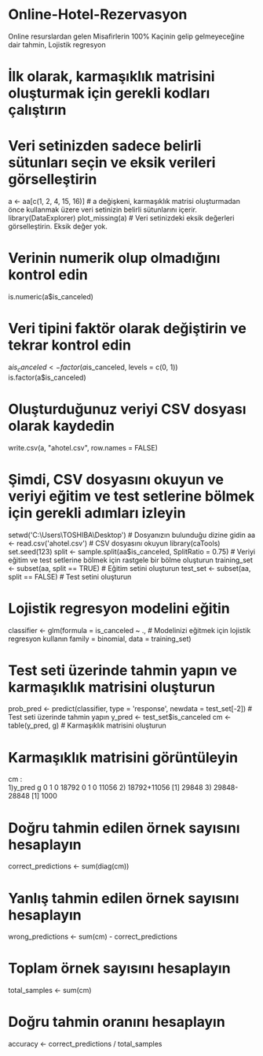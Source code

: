 # Online-Hotel-Rezervasyon
Online resurslardan gelen Misafirlerin 100% Kaçinin gelip gelmeyeceğine dair tahmin, Lojistik regresyon 




# İlk olarak, karmaşıklık matrisini oluşturmak için gerekli kodları çalıştırın
# Veri setinizden sadece belirli sütunları seçin ve eksik verileri görselleştirin
a <- aa[c(1, 2, 4, 15, 16)] # a değişkeni, karmaşıklık matrisi oluşturmadan önce kullanmak üzere veri setinizin belirli sütunlarını içerir.
library(DataExplorer)
plot_missing(a) # Veri setinizdeki eksik değerleri görselleştirin. Eksik değer yok.

# Verinin numerik olup olmadığını kontrol edin
is.numeric(a$is_canceled)

# Veri tipini faktör olarak değiştirin ve tekrar kontrol edin
a$is_canceled <- factor(a$is_canceled, levels = c(0, 1))
is.factor(a$is_canceled)

# Oluşturduğunuz veriyi CSV dosyası olarak kaydedin
write.csv(a, "ahotel.csv", row.names = FALSE)

# Şimdi, CSV dosyasını okuyun ve veriyi eğitim ve test setlerine bölmek için gerekli adımları izleyin
setwd('C:\\Users\\TOSHIBA\\Desktop') # Dosyanızın bulunduğu dizine gidin
aa <- read.csv('ahotel.csv') # CSV dosyasını okuyun
library(caTools)
set.seed(123)
split <- sample.split(aa$is_canceled, SplitRatio = 0.75) # Veriyi eğitim ve test setlerine bölmek için rastgele bir bölme oluşturun
training_set <- subset(aa, split == TRUE) # Eğitim setini oluşturun
test_set <- subset(aa, split == FALSE) # Test setini oluşturun

# Lojistik regresyon modelini eğitin
classifier <- glm(formula = is_canceled ~ ., # Modelinizi eğitmek için lojistik regresyon kullanın
                  family = binomial,
                  data = training_set)

# Test seti üzerinde tahmin yapın ve karmaşıklık matrisini oluşturun
prob_pred <- predict(classifier, type = 'response', newdata = test_set[-2]) # Test seti üzerinde tahmin yapın
y_pred <- test_set$is_canceled
cm <- table(y_pred, g) # Karmaşıklık matrisini oluşturun

# Karmaşıklık matrisini görüntüleyin
cm :   
1)y_pred
g       0     1
  0 18792     0
  1     0 11056
2) 18792+11056
[1] 29848
3) 29848-28848
[1] 1000


# Doğru tahmin edilen örnek sayısını hesaplayın
correct_predictions <- sum(diag(cm))

# Yanlış tahmin edilen örnek sayısını hesaplayın
wrong_predictions <- sum(cm) - correct_predictions

# Toplam örnek sayısını hesaplayın
total_samples <- sum(cm)

# Doğru tahmin oranını hesaplayın
accuracy <- correct_predictions / total_samples
